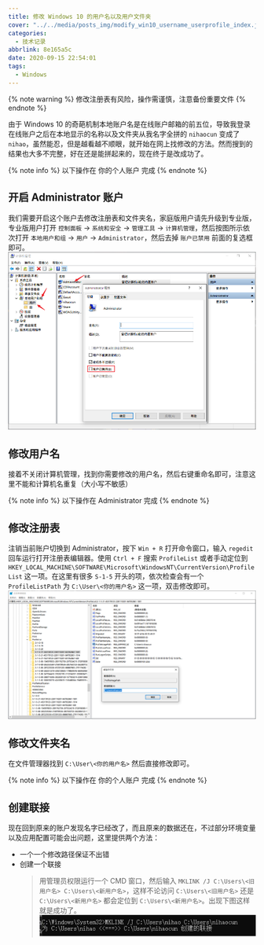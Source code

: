 ```yaml
---
title: 修改 Windows 10 的用户名以及用户文件夹
cover: "../../media/posts_img/modify_win10_username_userprofile_index.jpg"
categories:
  - 技术记录
abbrlink: 8e165a5c
date: 2020-09-15 22:54:01
tags:
  - Windows
---
```


{% note warning %}
修改注册表有风险，操作需谨慎，注意备份重要文件
{% endnote %}

由于 Windows 10 的奇葩机制本地账户名是在线账户邮箱的前五位，导致我登录在线账户之后在本地显示的名称以及文件夹从我名字全拼的 `nihaocun` 变成了 `nihao`，虽然能忍，但是越看越不顺眼，就开始在网上找修改的方法。然而搜到的结果也大多不完整，好在还是能拼起来的，现在终于是改成功了。

{% note info %}
以下操作在 你的个人账户 完成
{% endnote %}

## 开启 Administrator 账户

我们需要开启这个账户去修改注册表和文件夹名，家庭版用户请先升级到专业版，专业版用户打开
`控制面板` -> `系统和安全` -> `管理工具` -> `计算机管理`，然后按图所示依次打开
`本地用户和组` -> `用户` -> `Administrator`，然后去掉 `账户已禁用` 前面的复选框即可。
![开启 Administrator 账户](../../media/article_img/modify_win10_username_userprofile/计算机管理.png)

## 修改用户名

接着不关闭计算机管理，找到你需要修改的用户名，然后右键重命名即可，注意这里不能和计算机名重复（大小写不敏感）

{% note info %}
以下操作在 Administrator 完成
{% endnote %}

## 修改注册表

注销当前账户切换到 Administrator，按下 `Win + R` 打开命令窗口，输入 `regedit` 回车运行打开注册表编辑器。使用 `Ctrl + F` 搜索 `ProfileList` 或者手动定位到 `HKEY_LOCAL_MACHINE\SOFTWARE\Microsoft\WindowsNT\CurrentVersion\ProfileList` 这一项。在这里有很多 `S-1-5` 开头的项，依次检查会有一个 `ProfileListPath` 为 `C:\User\<你的用户名>` 这一项，双击修改即可。
![修改注册表](../../media/article_img/modify_win10_username_userprofile/修改注册表.png)

## 修改文件夹名

在文件管理器找到 `C:\User\<你的用户名>` 然后直接修改即可。

{% note info %}
以下操作在 你的个人账户 完成
{% endnote %}

## 创建联接

现在回到原来的账户发现名字已经改了，而且原来的数据还在，不过部分环境变量以及应用配置可能会出问题，这里提供两个方法：

- 一个一个修改路径保证不出错
- 创建一个联接
  > 用管理员权限运行一个 CMD 窗口，然后输入 `MKLINK /J C:\Users\<旧用户名> C:\Users\<新用户名>`，这样不论访问 `C:\Users\<旧用户名>` 还是 `C:\Users\<新用户名>` 都会定位到 `C:\Users\<新用户名>`。出现下图这样就是成功了。
  > ![创建联接](../../media/article_img/modify_win10_username_userprofile/链接.png)
